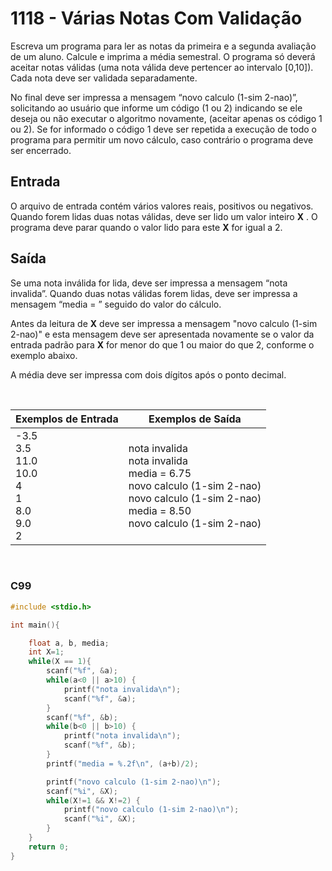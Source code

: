 1118 - Várias Notas Com Validação
=================================

Escreva um programa para ler as notas da primeira e a segunda avaliação de um aluno. Calcule e imprima a média semestral. O programa só deverá aceitar notas válidas (uma nota válida deve pertencer ao intervalo \[0,10\]). Cada nota deve ser validada separadamente.

No final deve ser impressa a mensagem “novo calculo (1-sim 2-nao)”, solicitando ao usuário que informe um código (1 ou 2) indicando se ele deseja ou não executar o algoritmo novamente, (aceitar apenas os código 1 ou 2). Se for informado o código 1 deve ser repetida a execução de todo o programa para permitir um novo cálculo, caso contrário o programa deve ser encerrado.

Entrada
-------

O arquivo de entrada contém vários valores reais, positivos ou negativos. Quando forem lidas duas notas válidas, deve ser lido um valor inteiro **X** . O programa deve parar quando o valor lido para este **X** for igual a 2.

Saída
-----

Se uma nota inválida for lida, deve ser impressa a mensagem “nota invalida”. Quando duas notas válidas forem lidas, deve ser impressa a mensagem “media = ” seguido do valor do cálculo.

Antes da leitura de **X** deve ser impressa a mensagem "novo calculo (1-sim 2-nao)" e esta mensagem deve ser apresentada novamente se o valor da entrada padrão para **X** for menor do que 1 ou maior do que 2, conforme o exemplo abaixo.

A média deve ser impressa com dois dígitos após o ponto decimal.

&nbsp;

| Exemplos de Entrada | Exemplos de Saída |
|---------------------|-------------------|
| -3.5 <br/> 3.5 <br/> 11.0 <br/> 10.0 <br/> 4 <br/> 1 <br/> 8.0 <br/> 9.0 <br/> 2 | nota invalida <br/> nota invalida <br/> media = 6.75 <br/> novo calculo (1-sim 2-nao) <br/> novo calculo (1-sim 2-nao) <br/> media = 8.50 <br/> novo calculo (1-sim 2-nao) |

&nbsp;

### C99

```c
#include <stdio.h>

int main(){

	float a, b, media;
	int X=1;
	while(X == 1){
		scanf("%f", &a);
		while(a<0 || a>10) {
			printf("nota invalida\n");
			scanf("%f", &a);
		}
		scanf("%f", &b);
		while(b<0 || b>10) {
			printf("nota invalida\n");
			scanf("%f", &b);
		}
		printf("media = %.2f\n", (a+b)/2);

		printf("novo calculo (1-sim 2-nao)\n");
		scanf("%i", &X);
		while(X!=1 && X!=2) {
			printf("novo calculo (1-sim 2-nao)\n");
			scanf("%i", &X);
		}
	}
	return 0;
}
```
